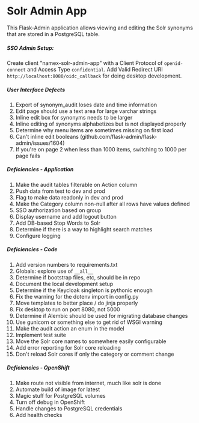 
# Solr Admin App

This Flask-Admin application allows viewing and editing the Solr synonyms that are stored in a PostgreSQL table.

##### SSO Admin Setup:

Create client "namex-solr-admin-app" with a Client Protocol of `openid-connect` and Access Type `confidential`. Add
Valid Redirect URI `http://localhost:8080/oidc_callback` for doing desktop development.

##### User Interface Defects
1. Export of synonym_audit loses date and time information
1. Edit page should use a text area for large varchar strings
1. Inline edit box for synonyms needs to be larger
1. Inline editing of synonyms alphabetizes but is not displayed properly
1. Determine why menu items are sometimes missing on first load
1. Can't inline edit booleans (github.com/flask-admin/flask-admin/issues/1604)
1. If you're on page 2 when less than 1000 items, switching to 1000 per page fails

##### Deficiencies - Application
1. Make the audit tables filterable on Action column
1. Push data from test to dev and prod
1. Flag to make data readonly in dev and prod
1. Make the Category column non-null after all rows have values defined 
1. SSO authorization based on group
1. Display username and add logout button
1. Add DB-based Stop Words to Solr
1. Determine if there is a way to highlight search matches
1. Configure logging

##### Deficiencies - Code
1. Add version numbers to requirements.txt
1. Globals: explore use of `__all__`
1. Determine if bootstrap files, etc, should be in repo
1. Document the local development setup
1. Determine if the Keycloak singleton is pythonic enough
1. Fix the warning for the dotenv import in config.py
1. Move templates to better place / do jinja properly
1. Fix desktop to run on port 8080, not 5000
1. Determine if Alembic should be used for migrating database changes
1. Use gunicorn or something else to get rid of WSGI warning
1. Make the audit action an enum in the model
1. Implement test suite
1. Move the Solr core names to somewhere easily configurable
1. Add error reporting for Solr core reloading
1. Don't reload Solr cores if only the category or comment change

##### Deficiencies - OpenShift
1. Make route not visible from internet, much like solr is done
1. Automate build of image for latest
1. Magic stuff for PostgreSQL volumes
1. Turn off debug in OpenShift
1. Handle changes to PostgreSQL credentials
1. Add health checks
